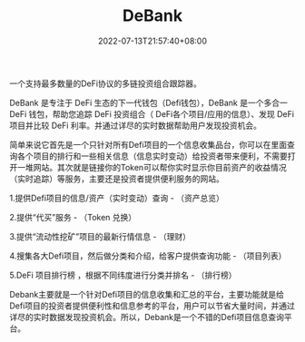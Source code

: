 ﻿---
weight: 
title: "DeBank"
description: "A multi-chain portfolio tracker that supports the largest number of DeFi protocols."
date: 2022-07-13T21:57:40+08:00
lastmod: 2022-07-13T16:45:40+08:00
draft: false
authors: ["qianxun"]
featuredImage: "157.webp"
link: "https://zhuanlan.zhihu.com/p/324132685"
tags: ["DeBank","交易所"]
categories: ["navigation"]
navigation: ["交易所"]
lightgallery: true
toc: true
pinned: false
recommend: false
recommend1: false
---
一个支持最多数量的DeFi协议的多链投资组合跟踪器。

DeBank 是专注于 DeFi 生态的下一代钱包（Defi钱包），DeBank 是一个多合一 DeFi 钱包，帮助您追踪 DeFi 投资组合（ DeFi各个项目/应用的信息）、发现 DeFi 项目并比较 DeFi 利率。并通过详尽的实时数据帮助用户发现投资机会。

简单来说它首先是一个只针对所有Defi项目的一个信息收集品台，你可以在里面查询各个项目的排行和一些相关信息（信息实时变动）给投资者带来便利，不需要打开一堆网站。其次就是链接你的Token可以帮你实时显示你目前资产的收益情况（实时追踪）等服务，主要还是投资者提供便利服务的网站。

1.提供Defi项目的信息/资产（实时变动）查询 - （资产总览）

2.提供“代买”服务 - （Token 兑换）

3.提供“流动性挖矿”项目的最新行情信息 - （理财）

4.搜集各大Defi项目，然后做分类和介绍，给客户提供查询功能 - （项目列表）

5.DeFi 项目排行榜 ，根据不同纬度进行分类并排名 - （排行榜）

Debank主要就是一个针对Defi项目的信息收集和汇总的平台，主要功能就是给Defi项目的投资者提供便利性和信息参考的平台，用户可以节省大量时间，并通过详尽的实时数据发现投资机会。所以，Debank是一个不错的Defi项目信息查询平台。